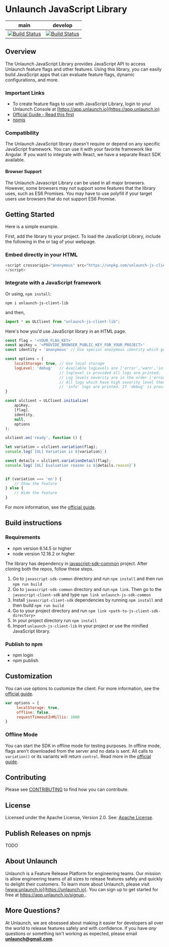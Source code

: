 # Unlaunch JavaScript Library

| main                                                                                                                | develop                                                                                                                |
|---------------------------------------------------------------------------------------------------------------------|----------------------------------------------------------------------------------------------------------------------------|
| [![Build Status](https://travis-ci.com/unlaunch/javascript-sdk.svg?branch=main)](https://travis-ci.com/unlaunch/javascript-sdk) | [![Build Status](https://travis-ci.com/unlaunch/javascript-sdk.svg?branch=develop)](https://travis-ci.com/unlaunch/javascript-sdk) |


## Overview
The Unlaunch JavaScript Library provides JavaScript API to access Unlaunch feature flags and other features. Using this library, you can easily build JavaScript apps that can evaluate feature flags, dynamic configurations, and more.

### Important Links

- To create feature flags to use with JavaScript Library, login to your Unlaunch Console at [https://app.unlaunch.io](https://app.unlaunch.io)
- [Official Guide - Read this first](https://docs.unlaunch.io/docs/sdks/javascript-library)
- [npmjs](https://www.npmjs.com/package/unlaunch-js-client-lib)

### Compatibility
The Unlaunch JavaScript library doesn't require or depend on any specific JavaScript framework. You can use it with your favorite framework like Angular. If you want to integrate with React, we have a separate React SDK available.

#### Browser Support
The Unlaunch Javascript Library can be used in all major browsers. However, some browsers may not support some features that the library uses, such as ES6 Promises. You may have to use polyfill if your target users use browsers that do not support ES6 Promise.

## Getting Started
Here is a simple example. 

First, add the library to your project. To load the JavaScript Library, include the following in the <head> or <body> tag of your webpage.

### Embed directly in your HTML
```javascript
<script crossorigin="anonymous" src="https://unpkg.com/unlaunch-js-client-lib/dist/ulclient.min.js">
</script>
```

### Integrate with a JavaScript framework
Or using, `npm install`:

```
npm i unlaunch-js-client-lib
```

and then,

```javascript
import * as ULClient from "unlaunch-js-client-lib";
```

Here's how you'd use JavaScript library in an HTML page.

```javascript
const flag = '<YOUR_FLAG_KEY>'
const apiKey = '<PROVIDE_BROWSER_PUBLIC_KEY_FOR_YOUR_PROJECT>'
const identity = 'anonymous' // Use special anonymous identity which generates a unique UUID

const options = {
    localStorage: true, // Use local storage
    logLevel: 'debug'   // Available logLevels are ['error','warn','info','debug','none']. Default logLevel is 'error'. To disable logging use 'none'. If empty ''            
                        // loglevel is provided all logs are printed. 
                        // Log levels severity are in the order ['error','warn','info','debug']. Error has high severity and debug has lowest.
                        // All logs which have high severity level then the level provided will be printed. So if logLevel info is selected 'error', 'warn' and 
                        // 'info' logs are printed. If 'debug' is provided only debug logs are printed.   
}

const ulclient = ULClient.initialize(
    apiKey,
    [flag],
    identity,
    null,
    options
);

ulclient.on('ready', function () {

let variation = ulclient.variation(flag);
console.log(`[UL] Variation is ${variation}`)

const details = ulclient.variationDetail(flag);
console.log(`[UL] Evaluation reason is ${details.reason}`)


if (variation === 'on') {
    // Show the feature
} else {
    // Hide the feature
}
```

For more information, see the [official guide](https://docs.unlaunch.io/docs/sdks/javascript-library).

## Build instructions

### Requirements
- npm version 6.14.5 or higher
- node version 12.18.2 or higher

The library has dependency in [javascript-sdk-common](https://github.com/unlaunch/javascript-sdk-common) project. After cloning both the repos, follow these steps.

1. Go to `javascript-sdk-common` directory and run `npm install` and then run `npm run build`
2. Go to `javascript-sdk-common` directory and run `npm link`. Then go to the `javascript-client-sd`k and type `npm link unlaunch-js-sdk-common`
3. Install `javascript-client-sdk` dependencies by running `npm install` and then build `npm run build`
4. Go to your project directory and run `npm link <path-to-js-client-sdk-directory>`
5. In your project directory run `npm install`
6. Import `unlaunch-js-client-lib` in your project or use the minified JavaScript library.

### Publish to npm
- npm login
- npm publish

## Customization

You can use options to customize the client. For more information, see the [official guide](https://docs.unlaunch.io/docs/sdks/javascript-library#client-configuration).

```javascript
var options = {
     localStorage: true,
     offline: false,
     requestTimeoutInMillis: 1000
}
```

### Offline Mode

You can start the SDK in offline mode for testing purposes. In offline mode, flags aren't downloaded from the server and no data is sent. All calls to `variation()` or its variants will return `control`. Read more in the [official guide](https://docs.unlaunch.io/docs/sdks/javascript-library#offline).
 

## Contributing
Please see [CONTRIBUTING](CONTRIBUTING.md) to find how you can contribute.

## License
Licensed under the Apache License, Version 2.0. See: [Apache License](LICENSE.md).

## Publish Releases on npmjs
TODO

## About Unlaunch
Unlaunch is a Feature Release Platform for engineering teams. Our mission is allow engineering teams of all
sizes to release features safely and quickly to delight their customers. To learn more about Unlaunch, please visit
[www.unlaunch.io](https://unlaunch.io). You can sign up to get started for free at [https://app.unlaunch.io/signup
](https://app.unlaunch.io/signup).


## More Questions?
At Unlaunch, we are obsessed about making it easier for developers all over the world to release features safely and with confidence. If you have *any* questions or something isn't working as expected, please email **unlaunch@gmail.com**.
